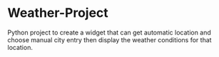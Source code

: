 # Weather-Project
Python project to create a widget that can get automatic location and choose manual city entry then display the weather conditions for that location.
